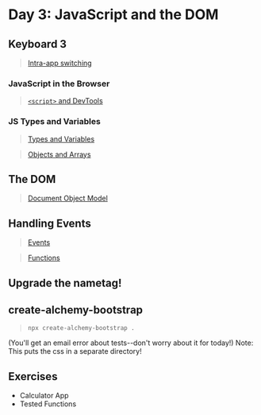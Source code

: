 Day 3: JavaScript and the DOM
===

## Keyboard 3

> [Intra-app switching](./notes/keyboard.md)

### JavaScript in the Browser

> [`<script>` and DevTools](./notes/script.md)

### JS Types and Variables

> [Types and Variables](./notes/types-vars.md)

> [Objects and Arrays](./notes/objects-and-arrays.md)

## The DOM

> [Document Object Model](./notes/dom.md)

## Handling Events

> [Events](./notes/handling-events.md)

> [Functions](./notes/calling-functions.md)

## Upgrade the nametag!

## create-alchemy-bootstrap

> `npx create-alchemy-bootstrap .`

(You'll get an email error about tests--don't worry about it for today!)
Note: This puts the css in a separate directory!

## Exercises

- Calculator App
- Tested Functions
